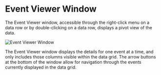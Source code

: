 # Event Viewer Window

The Event Viewer window, accessible through the right-click menu on a data row or by double-clicking
on a data row, displays a pivot view of the data.

![Event Viewer Window](/img/product_docs/threatprevention/threatprevention/admin/policies/recentevents/eventviewer.webp)

The Event Viewer window displays the details for one event at a time, and only includes those
columns visible within the data grid. The arrow buttons at the bottom of the window allow for
navigation through the events currently displayed in the data grid.
